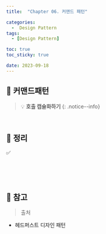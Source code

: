 ```yaml
---
title:  "Chapter 06. 커맨드 패턴" 

categories:
  -  Design Pattern
tags:
  - [Design Pattern]

toc: true
toc_sticky: true

date: 2023-09-18
---
```



## 📌 커맨드패턴

> 💡 <b>호출 캡슐화하기</b>
{: .notice--info}

<br>

## 📌 정리

✅ 


<br><br><br>

## 📌 참고

>  출처
- 헤드퍼스트 디자인 패턴
